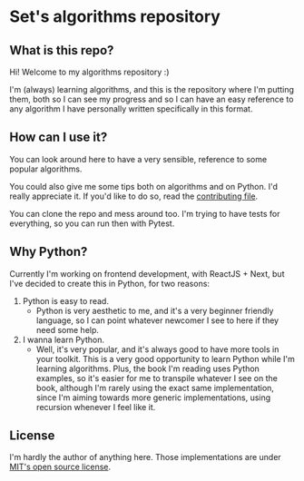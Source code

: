 # Set's algorithms repository

## What is this repo?

Hi! Welcome to my algorithms repository :)

I'm (always) learning algorithms, and this is the repository where I'm putting them, both so I can see my progress and so I can have an easy reference to any algorithm I have personally written specifically in this format.

## How can I use it?

You can look around here to have a very sensible, reference to some popular algorithms.

You could also give me some tips both on algorithms and on Python. I'd really appreciate it. If you'd like to do so, read the [contributing file](./CONTRIBUTING.md).

You can clone the repo and mess around too. I'm trying to have tests for everything, so you can run then with Pytest.

## Why Python?

Currently I'm working on frontend development, with ReactJS + Next, but I've decided to create this in Python, for two reasons:
  1. Python is easy to read.
       * Python is very aesthetic to me, and it's a very beginner friendly language, so I can point whatever newcomer I see to here if they need some help.
  2. I wanna learn Python.
      * Well, it's very popular, and it's always good to have more tools in your toolkit. This is a very good opportunity to learn Python while I'm learning algorithms. Plus, the book I'm reading uses Python examples, so it's easier for me to transpile whatever I see on the book, although I'm rarely using the exact same implementation, since I'm aiming towards more generic implementations, using recursion whenever I feel like it.

## License

I'm hardly the author of anything here. Those implementations are under [MIT's open source license](LICENSE.md).
